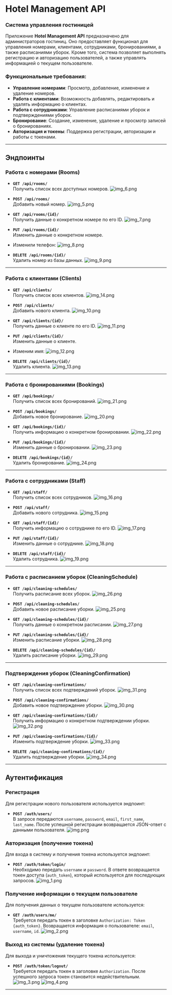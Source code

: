 # Hotel Management API

### Система управления гостиницей
Приложение **Hotel Management API** предназначено для администраторов гостиниц. Оно предоставляет функционал для управления номерами, клиентами, сотрудниками, бронированиями, а также расписаниями уборок. Кроме того, система позволяет выполнять регистрацию и авторизацию пользователей, а также управлять информацией о текущем пользователе.

### Функциональные требования:
- **Управление номерами**: Просмотр, добавление, изменение и удаление номеров.
- **Работа с клиентами**: Возможность добавлять, редактировать и удалять информацию о клиентах.
- **Работа с сотрудниками**: Управление расписаниями уборок и подтверждениями уборок.
- **Бронирование**: Создание, изменение, удаление и просмотр записей о бронированиях.
- **Авторизация и токены**: Поддержка регистрации, авторизации и работы с токенами.

---

## Эндпоинты

### Работа с номерами (Rooms)

- **`GET /api/rooms/`**  
  Получить список всех доступных номеров.
![img_6.png](img_6.png)

- **`POST /api/rooms/`**  
  Добавить новый номер.
![img_5.png](img_5.png)

- **`GET /api/rooms/{id}/`**  
  Получить данные о конкретном номере по его ID.
![img_7.png](img_7.png)

- **`PUT /api/rooms/{id}/`**  
  Изменить данные о конкретном номере.
- Изменили телефон:
![img_8.png](img_8.png)
- **`DELETE /api/rooms/{id}/`**  
  Удалить номер из базы данных.
![img_9.png](img_9.png)
---

### Работа с клиентами (Clients)

- **`GET /api/clients/`**  
  Получить список всех клиентов.
![img_14.png](img_14.png)

- **`POST /api/clients/`**  
  Добавить нового клиента.
![img_10.png](img_10.png)

- **`GET /api/clients/{id}/`**  
  Получить данные о клиенте по его ID.
![img_11.png](img_11.png)

- **`PUT /api/clients/{id}/`**  
  Изменить данные о клиенте.
- Изменим имя:
![img_12.png](img_12.png)

- **`DELETE /api/clients/{id}/`**  
  Удалить клиента.
![img_13.png](img_13.png)
---

### Работа с бронированиями (Bookings)

- **`GET /api/bookings/`**  
  Получить список всех бронирований.
![img_21.png](img_21.png)

- **`POST /api/bookings/`**  
  Добавить новое бронирование.
![img_20.png](img_20.png)

- **`GET /api/bookings/{id}/`**  
  Получить информацию о конкретном бронировании.
![img_22.png](img_22.png)

- **`PUT /api/bookings/{id}/`**  
  Изменить данные о бронировании.
![img_23.png](img_23.png)

- **`DELETE /api/bookings/{id}/`**  
  Удалить бронирование.
![img_24.png](img_24.png)

---

### Работа с сотрудниками (Staff)

- **`GET /api/staff/`**  
  Получить список всех сотрудников.
![img_16.png](img_16.png)

- **`POST /api/staff/`**  
  Добавить нового сотрудника.
![img_15.png](img_15.png)

- **`GET /api/staff/{id}/`**  
  Получить информацию о сотруднике по его ID.
![img_17.png](img_17.png)

- **`PUT /api/staff/{id}/`**  
  Изменить данные о сотруднике.
![img_18.png](img_18.png)

- **`DELETE /api/staff/{id}/`**  
  Удалить сотрудника.
![img_19.png](img_19.png)

---

### Работа с расписанием уборок (CleaningSchedule)

- **`GET /api/cleaning-schedules/`**  
  Получить расписание всех уборок.
![img_26.png](img_26.png)

- **`POST /api/cleaning-schedules/`**  
  Добавить новое расписание уборки.
![img_25.png](img_25.png)

- **`GET /api/cleaning-schedules/{id}/`**  
  Получить данные о конкретном расписании.
![img_27.png](img_27.png)

- **`PUT /api/cleaning-schedules/{id}/`**  
  Изменить расписание уборки.
![img_28.png](img_28.png)

- **`DELETE /api/cleaning-schedules/{id}/`**  
  Удалить расписание уборки.
![img_29.png](img_29.png)
---

### Подтверждения уборок (CleaningConfirmation)

- **`GET /api/cleaning-confirmations/`**  
  Получить список всех подтверждений уборок.
![img_31.png](img_31.png)

- **`POST /api/cleaning-confirmations/`**  
  Добавить новое подтверждение уборки.
![img_30.png](img_30.png)

- **`GET /api/cleaning-confirmations/{id}/`**  
  Получить информацию о конкретном подтверждении уборки.
![img_32.png](img_32.png)

- **`PUT /api/cleaning-confirmations/{id}/`**  
  Изменить подтверждение уборки.
![img_33.png](img_33.png)

- **`DELETE /api/cleaning-confirmations/{id}/`**  
  Удалить подтверждение уборки.
![img_34.png](img_34.png)

---

## Аутентификация

### Регистрация
Для регистрации нового пользователя используется эндпоинт:
- **`POST /auth/users/`**  
  В запросе передаются `username`, `password`, `email`, `first_name`, `last_name`. После успешной регистрации возвращается JSON-ответ с данными пользователя.
![img.png](img.png)

### Авторизация (получение токена)
Для входа в систему и получения токена используется эндпоинт:
- **`POST /auth/token/login/`**  
  Необходимо передать `username` и `password`. В ответе возвращается токен доступа (`auth_token`), который используется для последующих запросов.
![img_1.png](img_1.png)

### Получение информации о текущем пользователе
Для получения данных о текущем пользователе используется:
- **`GET /auth/users/me/`**  
  Требуется передать токен в заголовке `Authorization: Token {auth_token}`. Возвращается информация о пользователе: `email`, `username`, `id`.
![img_2.png](img_2.png)

### Выход из системы (удаление токена)
Для выхода и уничтожения текущего токена используется:
- **`POST /auth/token/logout/`**  
  Требуется передать токен в заголовке `Authorization`. После успешного запроса токен становится недействительным.
![img_3.png](img_3.png)
![img_4.png](img_4.png)
---


